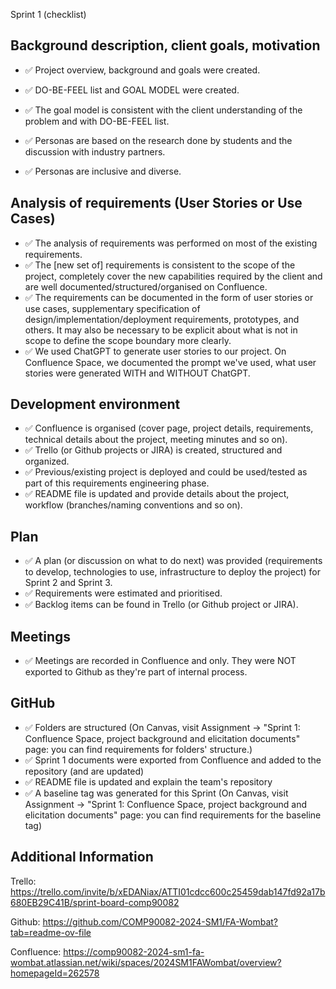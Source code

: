Sprint 1 (checklist)


## Background description, client goals, motivation
- ✅ Project overview, background and goals were created.



- ✅ DO-BE-FEEL list and GOAL MODEL were created. 

- ✅ The goal model is consistent with the client understanding of the problem and with DO-BE-FEEL list.

- ✅ Personas are based on the research done by students and the discussion with industry partners.
- ✅ Personas are inclusive and diverse.

## Analysis of requirements (User Stories or Use Cases)

- ✅ The analysis of requirements was performed on most of the existing requirements. 
- ✅ The [new set of] requirements is consistent to the scope of the project, completely cover the new capabilities required by the client and are well documented/structured/organised on Confluence.
- ✅ The requirements can be documented in the form of user stories or use cases, supplementary specification of design/implementation/deployment requirements, prototypes, and others. It may also be necessary to be explicit about what is not in scope to define the scope boundary more clearly.
- ✅ We used ChatGPT to generate user stories to our project. On Confluence Space, we documented the prompt we've used, what user stories were generated WITH and WITHOUT ChatGPT.

## Development environment

- ✅ Confluence is organised (cover page, project details, requirements, technical details about the project, meeting minutes and so on). 
- ✅ Trello (or Github projects or JIRA) is created, structured and organized. 
- ✅ Previous/existing project is deployed and could be used/tested as part of this requirements engineering phase.
- ✅ README file is updated and provide details about the project, workflow (branches/naming conventions and so on).

## Plan

- ✅ A plan (or discussion on what to do next) was provided (requirements to develop, technologies to use, infrastructure to deploy the project) for Sprint 2 and Sprint 3. 
- ✅ Requirements were estimated and prioritised.
- ✅ Backlog items can be found in Trello (or Github project or JIRA).

## Meetings

- ✅ Meetings are recorded in Confluence and only. They were NOT exported to Github as they're part of internal process.

## GitHub

- ✅ Folders are structured (On Canvas, visit Assignment -> "Sprint 1: Confluence Space, project background and elicitation documents" page: you can find requirements for folders' structure.)
- ✅ Sprint 1 documents were exported from Confluence and added to the repository (and are updated)
- ✅ README file is updated and explain the team's repository
- ✅ A baseline tag was generated for this Sprint (On Canvas, visit Assignment -> "Sprint 1: Confluence Space, project background and elicitation documents" page: you can find requirements for the baseline tag)




## Additional Information


Trello: https://trello.com/invite/b/xEDANiax/ATTI01cdcc600c25459dab147fd92a17b680EB29C41B/sprint-board-comp90082

Github: https://github.com/COMP90082-2024-SM1/FA-Wombat?tab=readme-ov-file

Confluence: https://comp90082-2024-sm1-fa-wombat.atlassian.net/wiki/spaces/2024SM1FAWombat/overview?homepageId=262578
